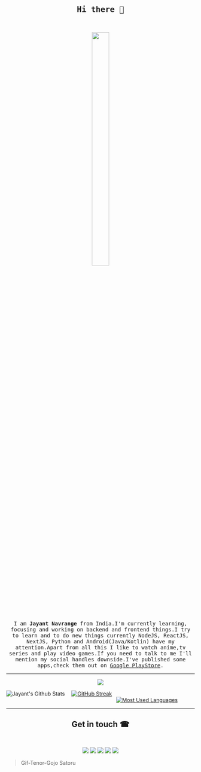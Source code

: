 <h2 align="center"><samp>Hi there 👋<samp></h2><br />

<p align="center">
<img width="30%" height="40%" src="https://c.tenor.com/VjW9TmAUjwIAAAAC/gojo-jujutsu-kaisen.gif" />
</p>

<p align="center" text-align: justify>
  <samp>I am <b>Jayant Navrange</b> from India.I'm currently learning, focusing and working on backend and frontend things.I try to learn and to do new things currently NodeJS, ReactJS, NextJS, Python and Android(Java/Kotlin) have my attention.Apart from all this I like to watch anime,tv series and play video games.If you need to talk to me I'll mention my social handles downside.I've published some apps,check them out on <a href="https://play.google.com/store/apps/developer?id=InfernoTech">Google PlayStore</a>.
  </samp>
</p>
<hr>
<p align="center">
  <img src="https://komarev.com/ghpvc/?username=jayantur13&label=Welcome 👀&style=for-the-badge&color=yellow"/>
</p>

![Jayant's Github Stats](https://github-readme-stats.vercel.app/api?username=jayantur13&theme=yeblu&count_private=true&show_icons=true)&emsp;
[![GitHub Streak](http://github-readme-streak-stats.herokuapp.com?user=jayantur13&theme=yeblu&date_format=M%20j%5B%2C%20Y%5D)](https://git.io/streak-stats)
&emsp;&emsp;&emsp;&emsp;&emsp;&emsp;&emsp;&emsp;&emsp;&emsp;&emsp;&emsp;&emsp;&emsp;&emsp;&emsp;&emsp;&emsp;&emsp;&emsp;&emsp;[![Most Used Languages](https://github-readme-stats.vercel.app/api/top-langs/?username=jayantur13&theme=yeblu&layout=compact&langs_count=10)](https://github.com/jayantur13/github-readme-stats)
<hr>
 
<h2 align="center">Get in touch ☎</h2><br />

<p align="center">
<a href="https://in.linkedin.com/in/jayant-navrange-238aa5138"><img src="https://img.shields.io/badge/LinkedIn-0077B5?style=for-the-badge&logo=linkedin&logoColor=white"/></a>
<a href="mailto:vu.vcareforu@gmail.com"><img src="https://img.shields.io/badge/Gmail-D14836?style=for-the-badge&logo=gmail&logoColor=white" /></a>
<a href="https://www.facebook.com/vu.vcareforu"><img src="https://img.shields.io/badge/Facebook-1877F2?style=for-the-badge&logo=facebook&logoColor=white"/></a>
<a href="https://www.instagram.com/vcareforu/"><img src="https://img.shields.io/badge/Instagram-E4405F?style=for-the-badge&logo=instagram&logoColor=white"/></a>
<a href="https://twitter.com/jayantur13"><img src="https://img.shields.io/badge/Twitter-1DA1F2?style=for-the-badge&logo=twitter&logoColor=white"/></a>
</p>

> Gif-Tenor-Gojo Satoru


